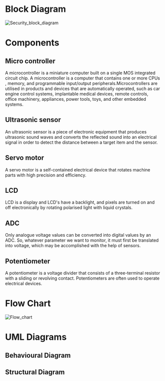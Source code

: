 # Block Diagram

![Security_block_diagram](https://user-images.githubusercontent.com/46968025/155761706-c5a3f852-338b-4f99-bf0f-a79762e53583.PNG)


# Components 

## Micro controller
A microcontroller is a miniature computer built on a single MOS integrated circuit chip. A microcontroller is a computer that contains one or more CPUs , memory, and programmable input/output peripherals.Microcontrollers are utilised in products and devices that are automatically operated, such as car engine control systems, implantable medical devices, remote controls, office machinery, appliances, power tools, toys, and other embedded systems.


## Ultrasonic sensor

An ultrasonic sensor is a piece of electronic equipment that produces ultrasonic sound waves and converts the reflected sound into an electrical signal in order to detect the distance between a target item and the sensor.


## Servo motor

A servo motor is a self-contained electrical device that rotates machine parts with high precision and efficiency.


## LCD 

LCD is a display and LCD's have a backlight, and pixels are turned on and off electronically by rotating polarised light with liquid crystals.

## ADC

Only analogue voltage values can be converted into digital values by an ADC. So, whatever parameter we want to monitor, it must first be translated into voltage, which may be accomplished with the help of sensors.


## Potentiometer

A potentiometer is a voltage divider that consists of a three-terminal resistor with a sliding or revolving contact. Potentiometers are often used to operate electrical devices.

# Flow Chart

![Flow_chart](https://user-images.githubusercontent.com/46968025/155761722-16a6851e-0c59-419d-a96e-5698b26e6605.PNG)


# UML Diagrams

## Behavioural Diagram 









## Structural Diagram


